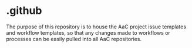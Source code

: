 # .github

The purpose of this repository is to house the AaC project issue templates and workflow templates, so that any changes made to workflows or processes can be easily pulled into all AaC repositories.